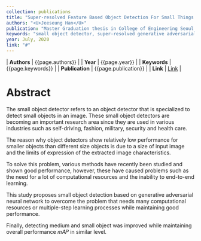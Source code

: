 ```yaml
---
collection: publications
title: "Super-resolved Feature Based Object Detection For Small Things (SR-RCNN)"
authors: "<U>Jeeseung Han</U>"
publication: "Master Graduation thesis in College of Engineering Seoul National University 2020"
keywords: "small object detector, super-resolved generative adversarial network, object detection, object recognition, small objectm region of interest"
year: July, 2020
link: "#"
---
```


| **Authors**           | {{page.authors}}      |
| **Year**              | {{page.year}}         |
| **Keywords**          | {{page.keywords}}     |
| **Publication**       | {{page.publication}}  |
| **Link**              | [Link]({{page.link}}) |

# Abstract
The small object detector refers to an object detector that is specialized to detect small objects in an image. These small object detectors are becoming an important research area since they are used in various industries such as self-driving, fashion, military, security and health care.

The reason why object detectors show relatively low performance for smaller objects than different size objects is due to a size of input image and the limits of expression of the extracted image characteristics.

To solve this problem, various methods have recently been studied and shown good performance, however, these have caused problems such as the need for a lot of computational resources and the inability to end-to-end learning.

This study proposes small object detection based on generative adversarial neural network to overcome the problem that needs many computational resources or multiple-step learning processes while maintaining good performance.

Finally, detecting medium and small object was improved while maintaining overall performance 𝑚𝐴𝑃 in similar level.
